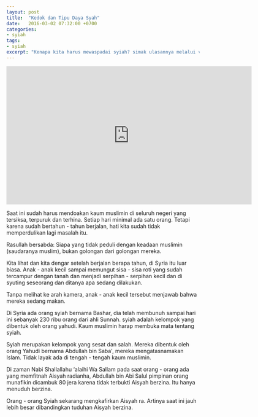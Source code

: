 ```yaml
---
layout: post
title:  "Kedok dan Tipu Daya Syah"
date:   2016-03-02 07:32:00 +0700
categories:
- syiah
tags:
- syiah
excerpt: "Kenapa kita harus mewaspadai syiah? simak ulasannya melalui video dari Ustad Khalid Basalamah, MA"
---
```


<iframe width="640" height="360" src="https://www.youtube.com/embed/y0e76gVXA3c" frameborder="0" allowfullscreen></iframe>

Saat ini sudah harus mendoakan kaum muslimin di seluruh negeri yang tersiksa, terpuruk dan terhina. Setiap hari minimal ada satu orang. Tetapi karena sudah bertahun - tahun berjalan, hati kita sudah tidak memperdulikan lagi masalah itu.

Rasullah bersabda:
Siapa yang tidak peduli dengan keadaan muslimin (saudaranya muslim), bukan golongan dari golongan mereka.

Kita lihat dan kita dengar setelah berjalan berapa tahun, di Syria itu luar biasa. Anak - anak kecil sampai memungut sisa - sisa roti
yang sudah tercampur dengan tanah dan menjadi serpihan - serpihan kecil dan di syuting seseorang dan ditanya apa sedang dilakukan.

Tanpa melihat ke arah kamera, anak - anak kecil tersebut menjawab bahwa mereka sedang makan.

Di Syria ada orang syiah bernama Bashar, dia telah membunuh sampai hari ini sebanyak 230 ribu orang dari ahli Sunnah.
syiah adalah kelompok yang dibentuk oleh orang yahudi. Kaum muslimin harap membuka mata tentang syiah.

Syiah merupakan kelompok yang sesat dan salah. Mereka dibentuk oleh orang Yahudi bernama Abdullah bin Saba', mereka mengatasnamakan Islam. Tidak layak ada di tengah - tengah kaum muslimin.

Di zaman Nabi Shallallahu ‘alaihi Wa Sallam pada saat orang - orang ada yang memfitnah Aisyah radianha, Abdullah bin Abi Salul pimpinan orang munafikin dicambuk 80 jera karena tidak terbukti Aisyah berzina. Itu hanya menuduh berzina.

Orang - orang Syiah sekarang mengkafirkan Aisyah ra. Artinya saat ini jauh lebih besar dibandingkan tuduhan Aisyah berzina.
